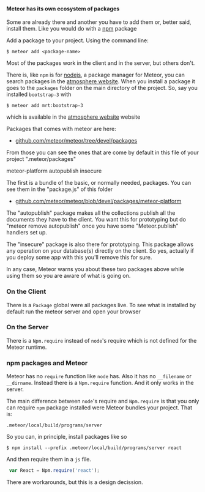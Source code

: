 #### Meteor has its own ecosystem of packages

Some are already there and another you have to add them or, better said, install them. Like you would do with a [npm](https://npmjs.org) package

Add a package to your project. Using the command line:

    $ meteor add <package-name>

Most of the packages work in the client and in the server,
but others don't.

There is, like `npm` is for [nodejs](https://nodejs.org), a package manager for Meteor, you can search packages in the [atmosphere website](atmospherejs.com). When you install a package it goes to the `packages` folder on the main directory of the project. So, say you installed `bootstrap-3` with

    $ meteor add mrt:bootstrap-3

which is available in the [atmosphere website](atmospherejs.com/?q=bootstrap-3) website

Packages that comes with meteor are here:
 - [github.com/meteor/meteor/tree/devel/packages](
    github.com/meteor/meteor/tree/devel/packages
   )

From those you can see the ones that are come by default in this file of
your project ".meteor/packages"

meteor-platform
autopublish
insecure

The first is a bundle of the basic, or normally needed,
packages. You can see them in the "package.js" of this folder
  - [github.com/meteor/meteor/blob/devel/packages/meteor-platform](
      github.com/meteor/meteor/blob/devel/packages/meteor-platform
    )

The "autopublish" package makes all the collections publish
all the documents they have to the client. You want this
for prototyping but do "meteor remove autopublish" once you
have some "Meteor.publish" handlers set up.

The "insecure" package is also there for prototyping. This package
allows any operation on your database(s) directly on the client. So
yes, actually if you deploy some app with this you'll remove this
for sure.

In any case, Meteor warns you about these two packages above while
using them so you are aware of what is going on.

### On the Client

There is a `Package` global were all packages live. To see what is installed by default run the meteor server and open your browser

### On the Server

There is a `Npm.require` instead of `node`'s require which is not defined for the Meteor runtime.

### npm packages and Meteor

Meteor has no `require` function like `node` has. Also it has no `__filename` or `__dirname`. Instead there is a `Npm.require` function. And it only works in the server.

The main difference between `node`'s require and `Npm.require` is that you only can require `npm` package installed were Meteor bundles your project. That is:

    .meteor/local/build/programs/server

So you can, in principle, install packages like so

    $ npm install --prefix .meteor/local/build/programs/server react

And then require them in a `js` file.

```js
 var React = Npm.require('react');
```
There are workarounds, but this is a design decission.
